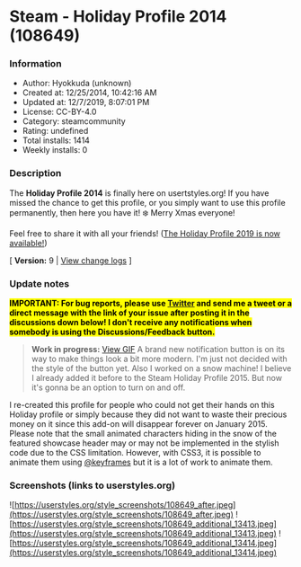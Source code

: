 # Steam - Holiday Profile 2014 (108649)

### Information
- Author: Hyokkuda (unknown)
- Created at: 12/25/2014, 10:42:16 AM
- Updated at: 12/7/2019, 8:07:01 PM
- License: CC-BY-4.0
- Category: steamcommunity
- Rating: undefined
- Total installs: 1414
- Weekly installs: 0


### Description
The <b>Holiday Profile 2014</b> is finally here on usertstyles.org! If you have missed the chance to get this profile, or you simply want to use this profile permanently, then here you have it! ❄️ Merry Xmas everyone! 

Feel free to share it with all your friends! (<a href="https://userstyles.org/styles/178521/">The Holiday Profile 2019 is now available!</a>)

[ <b>Version:</b> 9 | <a href="https://docs.google.com/document/d/1KLYFgfsncXRg9P4wQ0IR2OK7YAuSRCjIP4xWQq2xzzI/pub">View change logs</a> ]

### Update notes
<mark><b>IMPORTANT: For bug reports, please use <a href="https://twitter.com/Hyokkuda">Twitter</a> and send me a tweet or a direct message with the link of your issue after posting it in the discussions down below! I don't receive any notifications when somebody is using the Discussions/Feedback button.</b></mark>

<blockquote><b>Work in progress:</b> <a href="https://cdn.discordapp.com/attachments/650168099458514965/652979912625618957/SteamHolidayProfile2014wNotification.gif">View GIF</a>
A brand new notification button is on its way to make things look a bit more modern. I'm just not decided with the style of the button yet. Also I worked on a snow machine! I believe I already added it before to the Steam Holiday Profile 2015. But now it's gonna be an option to turn on and off.</blockquote>

I re-created this profile for people who could not get their hands on this Holiday profile or simply because they did not want to waste their precious money on it since this add-on will disappear forever on January 2015. Please note that the small animated characters hiding in the snow of the featured showcase header may or may not be implemented in the stylish code due to the CSS limitation. However, with CSS3, it is possible to animate them using <a href="http://www.w3schools.com/cssref/css3_pr_animation-keyframes.asp">@keyframes</a> but it is a lot of work to animate them.

### Screenshots (links to userstyles.org)
![https://userstyles.org/style_screenshots/108649_after.jpeg](https://userstyles.org/style_screenshots/108649_after.jpeg)
![https://userstyles.org/style_screenshots/108649_additional_13413.jpeg](https://userstyles.org/style_screenshots/108649_additional_13413.jpeg)
![https://userstyles.org/style_screenshots/108649_additional_13414.jpeg](https://userstyles.org/style_screenshots/108649_additional_13414.jpeg)

